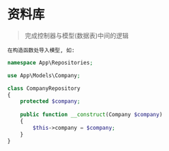 # 资料库


> 完成控制器与模型(数据表)中间的逻辑

`在构造函数处导入模型, 如:`

```PHP
namespace App\Repositories;

use App\Models\Company;

class CompanyRepository
{
    protected $company;
    
    public function __construct(Company $company)
    {
        $this->company = $company;
    }
}

```